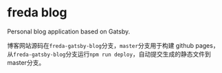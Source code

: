 # freda blog
Personal blog application based on Gatsby.

博客网站源码在`freda-gatsby-blog`分支，`master`分支用于构建 github pages，从`freda-gatsby-blog`分支运行`npm run deploy`，自动提交生成的静态文件到master分支。
